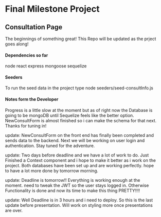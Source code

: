 # Final Milestone Project

## Consultation Page 
The beginnings of something great!
This Repo will be updated as the prject goes along!

#### Dependencies so far
node
react
express
mongoose
sequelize

#### Seeders
To run the seed data in the project type node seeders/seed-consultInfo.js

#### Notes form the Developer
Progress is a little slow at the moment but as of right now the Database is going to be mongoDB until Sequelize feels like the better option. NewConsultForm is almost finished so i can make the schema for that next. Thanks for tuning in!

update: NewConsultForm on the front end has finally been completed and sends data to the backend. Next we will be working on user login and authentication. Stay tuned for the adventure.

update: Two days before deadline and we have a lot of work to do. Just Finished a Context component and i hope to make it better as i work on the project. Both databases have been set up and are working perfectly. hope to have a lot more done by tomorrow morning. 

update: Deadline is tomorrow!! Everything is working enough at the moment. need to tweak the JWT so the user stays logged in. Otherwise Functionality is done and now its time to make this thing PRETTY!!!!

update: Well Deadline is in 3 hours and i need to deploy. So this is the last update before presentation. Will work on styling more once presentations are over.
